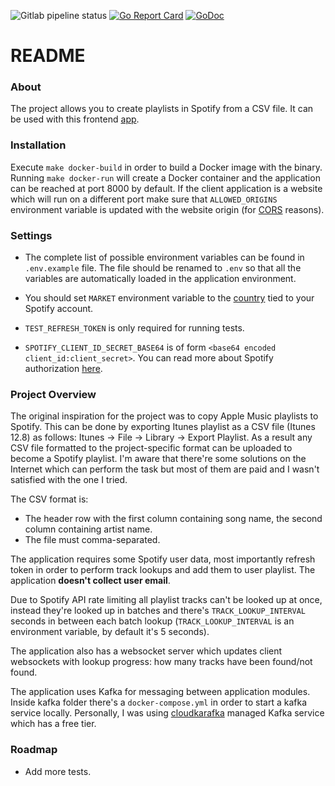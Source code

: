 ![Gitlab pipeline status](https://img.shields.io/gitlab/pipeline/easpex/csv-to-spotify/master) [![Go Report Card](https://goreportcard.com/badge/github.com/yossisp/csv-to-spotify)](https://goreportcard.com/report/github.com/yossisp/csv-to-spotify) [![GoDoc](https://godoc.org/github.com/yossisp/csv-to-spotify?status.svg)](http://godoc.org/github.com/yossisp/csv-to-spotify)

# README

### About

The project allows you to create playlists in Spotify from a CSV file. It can be used with this frontend [app](https://github.com/yossisp/csv-to-spotify-ui).

### Installation

Execute `make docker-build` in order to build a Docker image with the binary. Running `make docker-run` will create a Docker container and the application can be reached at port 8000 by default. If the client application is a website which will run on a different port make sure that `ALLOWED_ORIGINS` environment variable is updated with the website origin (for [CORS](https://developer.mozilla.org/en-US/docs/Web/HTTP/CORS) reasons).

### Settings

- The complete list of possible environment variables can be found in `.env.example` file. The file should be renamed to `.env` so that all the variables are automatically loaded in the application environment.

- You should set `MARKET` environment variable to the [country](https://developer.spotify.com/documentation/web-api/reference-beta/#category-search) tied to your Spotify account.
- `TEST_REFRESH_TOKEN` is only required for running tests.
- `SPOTIFY_CLIENT_ID_SECRET_BASE64` is of form `<base64 encoded client_id:client_secret>`. You can read more about Spotify authorization [here](https://developer.spotify.com/documentation/general/guides/authorization-guide/#authorization-code-flow).

### Project Overview

The original inspiration for the project was to copy Apple Music playlists to Spotify. This can be done by exporting Itunes playlist as a CSV file (Itunes 12.8) as follows: Itunes -> File -> Library -> Export Playlist. As a result any CSV file formatted to the project-specific format can be uploaded to become a Spotify playlist. I'm aware that there're some solutions on the Internet which can perform the task but most of them are paid and I wasn't satisfied with the one I tried.

The CSV format is:

- The header row with the first column containing song name, the second column containing artist name.
- The file must comma-separated.

The application requires some Spotify user data, most importantly refresh token in order to perform track lookups and add them to user playlist. The application **doesn't collect user email**.

Due to Spotify API rate limiting all playlist tracks can't be looked up at once, instead they're looked up in batches and there's `TRACK_LOOKUP_INTERVAL` seconds in between each batch lookup (`TRACK_LOOKUP_INTERVAL` is an environment variable, by default it's 5 seconds).

The application also has a websocket server which updates client websockets with lookup progress: how many tracks have been found/not found.

The application uses Kafka for messaging between application modules. Inside kafka folder there's a `docker-compose.yml` in order to start a kafka service locally. Personally, I was using [cloudkarafka](https://www.cloudkarafka.com) managed Kafka service which has a free tier.

### Roadmap

- Add more tests.
